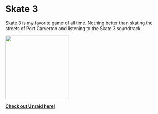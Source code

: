 # Skate 3
Skate 3 is my favorite game of all time. Nothing better than skating the streets of Port Carverton and listening to the Skate 3 soundtrack.
<br>

<img src="https://upload.wikimedia.org/wikipedia/en/8/84/Skate-3-Boxart.jpg" height="200">
<br>

**[<i class="fa-solid fa-fire"></i> Check out Unraid here!](https://unraid.net/)**
